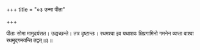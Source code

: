 +++
title = "०३ उन्मा पीता"

+++

पीताः सोमा मामुदयंसत। उद्यच्छन्ते। तत्र दृष्टान्तः। रथमश्वा इव यथाशवः क्षिप्रगामिनो गमनेन व्यप्ता वाश्वा रथमुद्गमयन्ति तद्वत्॥३॥